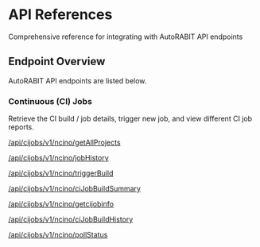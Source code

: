 # API References

Comprehensive reference for integrating with AutoRABIT API endpoints

## Endpoint Overview <a href="#endpoint-overview" id="endpoint-overview"></a>

AutoRABIT API endpoints are listed below.

### **Continuous (CI) Jobs**

Retrieve the CI build / job details, trigger new job, and view different CI job reports.



[/api/cijobs/v1/ncino/getAllProjects](https://documenter.getpostman.com/view/35959276/2sA3QwdAaS#c5683af0-82c3-473e-bb2e-5f4bbbb5b948)&#x20;

[/api/cijobs/v1/ncino/jobHistory](https://documenter.getpostman.com/view/35959276/2sA3QwdAaS#e942aa30-6f6b-43b4-a126-f249736068b4)&#x20;

[/api/cijobs/v1/ncino/triggerBuild](https://documenter.getpostman.com/view/35959276/2sA3QwdAaS#e0af79bd-e099-4ee3-ab8a-3dd68c571868)&#x20;

[/api/cijobs/v1/ncino/ciJobBuildSummary](https://documenter.getpostman.com/view/35959276/2sA3QwdAaS#b588c95a-2fed-43be-9634-c2e913bdab36)&#x20;

[/api/cijobs/v1/ncino/getcijobinfo](https://documenter.getpostman.com/view/35959276/2sA3QwdAaS#7043dc37-8984-4cea-8d01-684adbde3922)&#x20;

[/api/cijobs/v1/ncino/ciJobBuildHistory](https://documenter.getpostman.com/view/35959276/2sA3QwdAaS#498dac72-224d-4a44-b756-20d31791c7a1)&#x20;

[/api/cijobs/v1/ncino/pollStatus](https://documenter.getpostman.com/view/35959276/2sA3QwdAaS#ec2b3059-996d-41f8-a4b5-a7f82512056a)&#x20;
